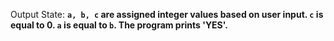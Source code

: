 Output State: **`a, b, c` are assigned integer values based on user input. `c` is equal to 0. `a` is equal to `b`. The program prints 'YES'.**